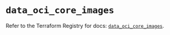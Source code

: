 # `data_oci_core_images`

Refer to the Terraform Registry for docs: [`data_oci_core_images`](https://registry.terraform.io/providers/hashicorp/oci/7.19.0/docs/data-sources/core_images).
